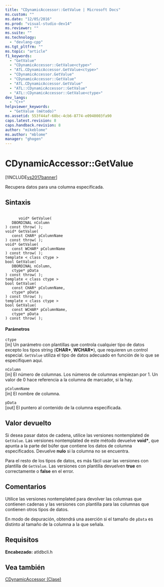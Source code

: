 ```yaml
---
title: "CDynamicAccessor::GetValue | Microsoft Docs"
ms.custom: ""
ms.date: "12/05/2016"
ms.prod: "visual-studio-dev14"
ms.reviewer: ""
ms.suite: ""
ms.technology: 
  - "devlang-cpp"
ms.tgt_pltfrm: ""
ms.topic: "article"
f1_keywords: 
  - "GetValue"
  - "CDynamicAccessor::GetValue<ctype>"
  - "ATL.CDynamicAccessor.GetValue<ctype>"
  - "CDynamicAccessor.GetValue"
  - "CDynamicAccessor::GetValue"
  - "ATL.CDynamicAccessor.GetValue"
  - "ATL::CDynamicAccessor::GetValue"
  - "ATL::CDynamicAccessor::GetValue<ctype>"
dev_langs: 
  - "C++"
helpviewer_keywords: 
  - "GetValue (método)"
ms.assetid: 553f44af-68bc-4cb6-8774-e0940003fa90
caps.latest.revision: 8
caps.handback.revision: 8
author: "mikeblome"
ms.author: "mblome"
manager: "ghogen"
---
```

# CDynamicAccessor::GetValue
[!INCLUDE[vs2017banner](../../assembler/inline/includes/vs2017banner.md)]

Recupera datos para una columna especificada.  
  
## Sintaxis  
  
```  
  
      void* GetValue(   
   DBORDINAL nColumn    
) const throw( );  
void* GetValue(  
   const CHAR* pColumnName   
) const throw( );  
void* GetValue(  
   const WCHAR* pColumnName   
) const throw( );  
template < class ctype >  
bool GetValue(  
   DBORDINAL nColumn,  
   ctype* pData   
) const throw( );  
template < class ctype >  
bool GetValue(  
   const CHAR* pColumnName,  
   ctype* pData   
) const throw( );  
template < class ctype >  
bool GetValue(  
   const WCHAR* pColumnName,  
   ctype* pData   
) const throw( );  
```  
  
#### Parámetros  
 `ctype`  
 \[in\] Un parámetro con plantillas que controla cualquier tipo de datos excepto los tipos string \(**CHAR\***, **WCHAR\***\), que requieren un control especial.  `GetValue` utiliza el tipo de datos adecuado en función de lo que se especifiquen aquí.  
  
 `nColumn`  
 \[in\] El número de columnas.  Los números de columnas empiezan por 1.  Un valor de 0 hace referencia a la columna de marcador, si la hay.  
  
 `pColumnName`  
 \[in\] El nombre de columna.  
  
 `pData`  
 \[out\] El puntero al contenido de la columna especificada.  
  
## Valor devuelto  
 Si desea pasar datos de cadena, utilice las versiones nontemplated de `GetValue`.  Las versiones nontemplated de este método devuelve **void\***, que apunta a la parte del búfer que contiene los datos de columna especificados.  Devuelve **nulo** si la columna no se encuentra.  
  
 Para el resto de los tipos de datos, es más fácil usar las versiones con plantilla de `GetValue`.  Las versiones con plantilla devuelven **true** en correctamente o **false** en el error.  
  
## Comentarios  
 Utilice las versiones nontemplated para devolver las columnas que contienen cadenas y las versiones con plantilla para las columnas que contienen otros tipos de datos.  
  
 En modo de depuración, obtendrá una aserción si el tamaño de `pData` es distinto al tamaño de la columna a la que señala.  
  
## Requisitos  
 **Encabezado:** atldbcli.h  
  
## Vea también  
 [CDynamicAccessor \(Clase\)](../../data/oledb/cdynamicaccessor-class.md)
